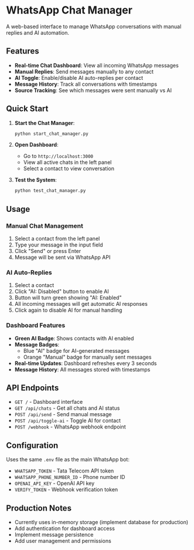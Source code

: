 # WhatsApp Chat Manager

A web-based interface to manage WhatsApp conversations with manual replies and AI automation.

## Features

- **Real-time Chat Dashboard**: View all incoming WhatsApp messages
- **Manual Replies**: Send messages manually to any contact
- **AI Toggle**: Enable/disable AI auto-replies per contact
- **Message History**: Track all conversations with timestamps
- **Source Tracking**: See which messages were sent manually vs AI

## Quick Start

1. **Start the Chat Manager**:
   ```bash
   python start_chat_manager.py
   ```

2. **Open Dashboard**: 
   - Go to `http://localhost:3000`
   - View all active chats in the left panel
   - Select a contact to view conversation

3. **Test the System**:
   ```bash
   python test_chat_manager.py
   ```

## Usage

### Manual Chat Management
1. Select a contact from the left panel
2. Type your message in the input field
3. Click "Send" or press Enter
4. Message will be sent via WhatsApp API

### AI Auto-Replies
1. Select a contact
2. Click "AI: Disabled" button to enable AI
3. Button will turn green showing "AI: Enabled"
4. All incoming messages will get automatic AI responses
5. Click again to disable AI for manual handling

### Dashboard Features
- **Green AI Badge**: Shows contacts with AI enabled
- **Message Badges**: 
  - Blue "AI" badge for AI-generated messages
  - Orange "Manual" badge for manually sent messages
- **Real-time Updates**: Dashboard refreshes every 3 seconds
- **Message History**: All messages stored with timestamps

## API Endpoints

- `GET /` - Dashboard interface
- `GET /api/chats` - Get all chats and AI status
- `POST /api/send` - Send manual message
- `POST /api/toggle-ai` - Toggle AI for contact
- `POST /webhook` - WhatsApp webhook endpoint

## Configuration

Uses the same `.env` file as the main WhatsApp bot:
- `WHATSAPP_TOKEN` - Tata Telecom API token
- `WHATSAPP_PHONE_NUMBER_ID` - Phone number ID
- `OPENAI_API_KEY` - OpenAI API key
- `VERIFY_TOKEN` - Webhook verification token

## Production Notes

- Currently uses in-memory storage (implement database for production)
- Add authentication for dashboard access
- Implement message persistence
- Add user management and permissions